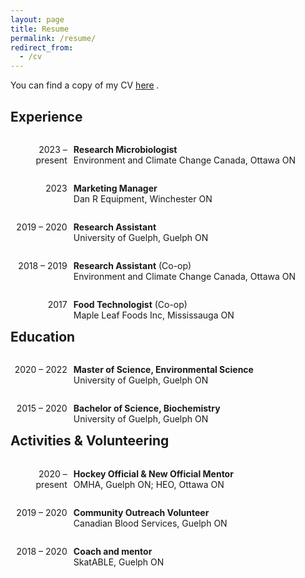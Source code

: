 ```yaml
---
layout: page
title: Resume
permalink: /resume/
redirect_from:
  - /cv
---
```

<style>
/* Create two unequal columns that floats next to each other */
.column {
  float: left;
}
.left {
  width: 18%;
  text-align: right;
  margin-right: 2%;
}
.right {
  width: 80%;
}
</style>
You can find a copy of my CV [here<i class="fa-regular fa-file-pdf" style="padding-left: 0.25em; text-decoration: none;"></i>](/assets/docs/Marcus_Johnson_CV-2023.pdf).

## Experience <i class="fa-solid fa-briefcase" style="color: #960018;"></i>

<div class="row"><div class="column left">
  <p>2023 – present</p>
</div><div class="column right">
  <p><b>Research Microbiologist</b><br>
  Environment and Climate Change Canada, Ottawa ON</p>
</div></div>

<div class="row"><div class="column left">
  <p>2023</p>
</div><div class="column right">
  <p><b>Marketing Manager</b><br>
  Dan R Equipment, Winchester ON</p>
</div></div>

<div class="row"><div class="column left">
  <p>2019 – 2020</p>
</div><div class="column right">
  <p><b>Research Assistant</b><br>
  University of Guelph, Guelph ON</p>
</div></div>

<div class="row"><div class="column left">
  <p>2018 – 2019</p>
</div><div class="column right">
  <p><b>Research Assistant</b> (Co-op)<br>
  Environment and Climate Change Canada, Ottawa ON</p>
</div></div>

<div class="row"><div class="column left">
  <p>2017</p>
</div><div class="column right">
  <p><b>Food Technologist</b> (Co-op)<br>
  Maple Leaf Foods Inc, Mississauga ON</p>
</div></div>

## Education <i class="fa-solid fa-graduation-cap" style="color: #960018;"></i>

<div class="row"><div class="column left">
  <p>2020 – 2022</p>
</div><div class="column right">
  <p><b>Master of Science, Environmental Science</b><br>
  University of Guelph, Guelph ON</p>
</div></div>

<div class="row"><div class="column left">
  <p>2015 – 2020</p>
</div><div class="column right">
  <p><b>Bachelor of Science, Biochemistry</b><br>
  University of Guelph, Guelph ON</p>
</div></div>

## Activities & Volunteering <i class="fa-solid fa-handshake-angle" style="color: #960018;"></i>

<div class="row"><div class="column left">
  <p>2020 – present</p>
</div><div class="column right">
  <p><b>Hockey Official & New Official Mentor</b><br>
  OMHA, Guelph ON; HEO, Ottawa ON</p>
</div></div>

<div class="row"><div class="column left">
  <p>2019 – 2020</p>
</div><div class="column right">
  <p><b>Community Outreach Volunteer</b><br>
  Canadian Blood Services, Guelph ON</p>
</div></div>

<div class="row"><div class="column left">
  <p>2018 – 2020</p>
</div><div class="column right">
  <p><b>Coach and mentor</b><br>
  SkatABLE, Guelph ON</p>
</div></div>